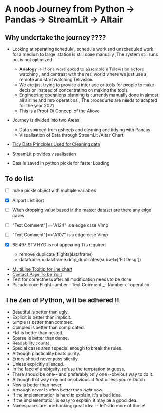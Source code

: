 # A noob Journey from Python -> Pandas -> StreamLit -> Altair

## Why undertake the journey  ????
- Looking at operating schedule , schedule work and unscheduled work for a medium to large  station is still done manually ,The system still runs but is not optimized
    - **Analogy** -> If one were asked to assemble a Television before watching  , and contrast with the real world where we just use a remote and start watching Telivision.
    - We are just trying to provide a interface or tools for people to make decision instead of concentrating on making the tools  
    - Engineering operations planning is currently manually done in almost all airline and mro operations , The procedures are needs to adapted for the year 2021
    - This is a Proof Of Concept of the Above 


- Journey is divided into two Areas 
  - Data sourced from gsheets and cleaning and tidying with Pandas
  - Visualisation of Data through StreamLit /Altair Chart 

- [Tidy Data Principles Used for Cleaning data](http://vita.had.co.nz/papers/tidy-data.pdf)
- StreamLit provides visualisation 
- Data is saved in python pickle for faster Loading

## To do list 

 - [ ] make pickle object with multiple variables 
  
 - [x] Airport List Sort
 - [ ] When dropping value based in the master dataset are there any edge cases 
 - [ ] "Text Comment"]=="A124" is a edge case  Vimp
 - [ ] "Text Comment"]=="A107" is a edge case  Vimp
 - [x] 6E 497 STV HYD is not appearing T/s required
      - remove_duplicate_flights(dataframe)
      - dataframe = dataframe.drop_duplicates(subset=['Flt Desg'])
- [MultiLine Tooltip  for line chart](https://altair-viz.github.io/gallery/multiline_tooltip.html)
- [Contact Page To be Built](https://share.streamlit.io/ozgurdugmeci/easy-app/main/app.py)
- Test for correctness after all modification needs to be done 
- Pseudo code Flight number - Text Comment _- Number of operation 

## The Zen of Python, will be adhered !!

- Beautiful is better than ugly.
- Explicit is better than implicit.
- Simple is better than complex.
- Complex is better than complicated.
- Flat is better than nested.
- Sparse is better than dense.
- Readability counts.
- Special cases aren't special enough to break the rules.
- Although practicality beats purity.
- Errors should never pass silently.
- Unless explicitly silenced.
- In the face of ambiguity, refuse the temptation to guess.
- There should be one-- and preferably only one --obvious way to do it.
- Although that way may not be obvious at first unless you're Dutch.
- Now is better than never.
- Although never is often better than *right* now.
- If the implementation is hard to explain, it's a bad idea.
- If the implementation is easy to explain, it may be a good idea.
- Namespaces are one honking great idea -- let's do more of those!
